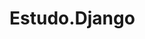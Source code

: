 # Estudo.Django
 

<!-- python3 -m venv ./venv ## cria pasta venv -->

<!-- source venv/bin/activate ## ativa ambiente (linux e mac) -->

<!-- .venv\Scripts\activate.bat ## ativa ambiente no windows (powershell) -->

<!-- pip install - r requirements.txt ## baixa os requirements.txt -->

<!-- pip freeze > .\requirements.txt ## gerar dependecias do projeto -->

<!-- ------------------------------------------------------------------------------------------------------------- -->

<!-- django-admin startproject <nome do projeto> ## inicia projeto -->

<!-- python manage.py startapp <nome do app> ## cria app -->

<!-- python manage.py runserver ##rodar servidor -->

<!-- python manage.py makemigrations ## criar migrações -->

<!-- python manage.py migrate ## migrar para banco -->

<!-- python manage.py flush ## limpar banco -->

<!-- python manage.py createsuperuser ## criar usuário admin -->



